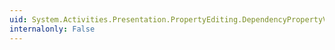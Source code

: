 ```yaml
---
uid: System.Activities.Presentation.PropertyEditing.DependencyPropertyValueSource.DefaultValue
internalonly: False
---
```

